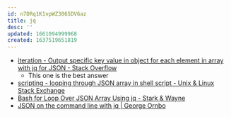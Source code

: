 ```yaml
---
id: n7DRq1K1vpWZ3865DV6az
title: jq
desc: ''
updated: 1661094999968
created: 1637519651819
---
```


* [iteration - Output specific key value in object for each element in array with jq for JSON - Stack Overflow](https://stackoverflow.com/questions/35677309/output-specific-key-value-in-object-for-each-element-in-array-with-jq-for-json)
  * This one is the best answer
* [scripting - looping through JSON array in shell script - Unix & Linux Stack Exchange](https://unix.stackexchange.com/questions/477210/looping-through-json-array-in-shell-script)
* [Bash for Loop Over JSON Array Using jq - Stark & Wayne](https://www.starkandwayne.com/blog/bash-for-loop-over-json-array-using-jq/)
* [JSON on the command line with jq | George Ornbo](https://shapeshed.com/jq-json/)